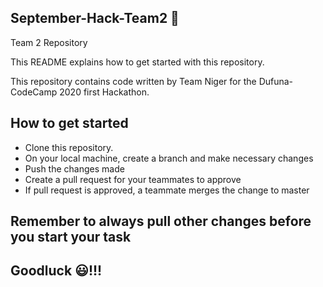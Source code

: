 ## September-Hack-Team2 🚩

Team 2 Repository

This README explains how to get started with this repository.

This repository contains code written by Team Niger for the Dufuna-CodeCamp 2020 first Hackathon.

## How to get started
- Clone this repository.
- On your local machine, create a branch and make necessary changes
- Push the changes made
- Create a pull request for your teammates to approve
- If pull request is approved, a teammate merges the change to master

## Remember to always pull other changes before you start your task

## Goodluck 😃!!!
